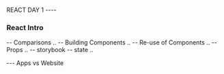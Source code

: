 REACT DAY 1 ----


### React Intro ### 

-- Comparisons  ..
-- Building Components ..
-- Re-use of Components  ..
-- Props ..
-- storybook
-- state ..


--- Apps vs Website


